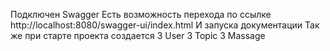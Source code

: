 Подключен Swagger 
Есть возможность перехода по ссылке http://localhost:8080/swagger-ui/index.html
И запуска документации
Так же при старте проекта создается 
3 User
3 Topic
3 Massage
